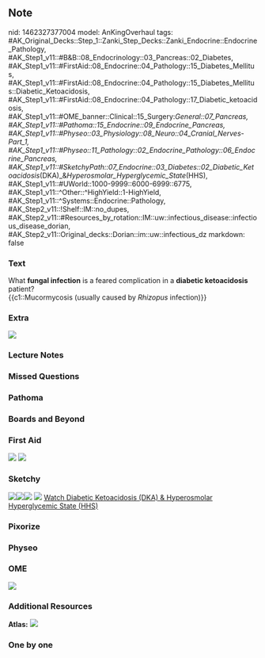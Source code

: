 ## Note
nid: 1462327377004
model: AnKingOverhaul
tags: #AK_Original_Decks::Step_1::Zanki_Step_Decks::Zanki_Endocrine::Endocrine_Pathology, #AK_Step1_v11::#B&B::08_Endocrinology::03_Pancreas::02_Diabetes, #AK_Step1_v11::#FirstAid::08_Endocrine::04_Pathology::15_Diabetes_Mellitus, #AK_Step1_v11::#FirstAid::08_Endocrine::04_Pathology::15_Diabetes_Mellitus::Diabetic_Ketoacidosis, #AK_Step1_v11::#FirstAid::08_Endocrine::04_Pathology::17_Diabetic_ketoacidosis, #AK_Step1_v11::#OME_banner::Clinical::15_Surgery:_General::07_Pancreas, #AK_Step1_v11::#Pathoma::15_Endocrine::09_Endocrine_Pancreas, #AK_Step1_v11::#Physeo::03_Physiology::08_Neuro::04_Cranial_Nerves_-_Part_1, #AK_Step1_v11::#Physeo::11_Pathology::02_Endocrine_Pathology::06_Endocrine_Pancreas, #AK_Step1_v11::#SketchyPath::07_Endocrine::03_Diabetes::02_Diabetic_Ketoacidosis_(DKA)_&_Hyperosmolar_Hyperglycemic_State_(HHS), #AK_Step1_v11::#UWorld::1000-9999::6000-6999::6775, #AK_Step1_v11::^Other::^HighYield::1-HighYield, #AK_Step1_v11::^Systems::Endocrine::Pathology, #AK_Step2_v11::!Shelf::IM::no_dupes, #AK_Step2_v11::#Resources_by_rotation::IM::uw::infectious_disease::infectious_disease_dorian, #AK_Step2_v11::Original_decks::Dorian::im::uw::infectious_dz
markdown: false

### Text
<div>
  What <b>fungal infection</b> is a feared complication in a
  <b>diabetic ketoacidosis</b> patient?
</div>
<div>
  {{c1::Mucormycosis (usually caused by <i>Rhizopus</i>
  infection)}}
</div>

### Extra
<i><img src="paste-7996653579534337.jpg"></i>

### Lecture Notes


### Missed Questions


### Pathoma


### Boards and Beyond


### First Aid
<img src="tmp_8SaAQ.png"> <img src="tmpvKmvn6.png">

### Sketchy
<img src=
"Screen%20Shot%202020-03-16%20at%209.24.10%20AM.JPG"><img src=
"Screen%20Shot%202020-03-16%20at%209.23.59%20AM.JPG"><img src=
"text%20(152).JPG"> <img src="tmps4ViOk_1566160514431.png">
<a href="https://dashboard.sketchy.com/study/medical/courses/medical-pathophysiology/units/medical-pathophysiology-endocrine/videos/medical-pathophysiology-endocrine-diabetes-diabetic-ketoacidosis-dka-and-hyperosmolar-hyperglycemic-state-hhs?utm_source=anki&utm_medium=partnership&utm_campaign=february_update&utm_content=medical">
Watch Diabetic Ketoacidosis (DKA) & Hyperosmolar Hyperglycemic
State (HHS)</a>

### Pixorize


### Physeo


### OME
<div class="ome-widget">
  <a href=
  "https://onlinemeded.org/spa/surgery-general/pancreas/acquire?ref=anki">
  <img src="_OME_AnkiFlashcards_Lesson_3.png"></a>
</div>

### Additional Resources
<b>Atlas:</b> <img src="paste-640435458408910.png" class="resizer">

### One by one

